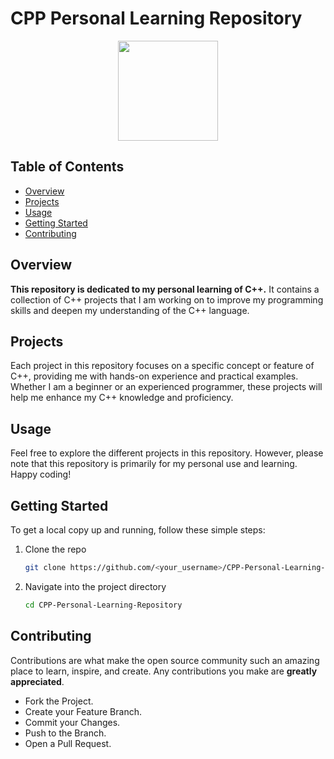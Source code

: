 # CPP Personal Learning Repository

<div align="center">
    <img src="https://img.shields.io/badge/C++-blue.svg?style=flat&logo=c%2B%2B" width ="160px">
</div>

## Table of Contents
- [Overview](#overview)
- [Projects](#projects)
- [Usage](#usage)
- [Getting Started](#getting-started)
- [Contributing](#contributing)


## Overview

**This repository is dedicated to my personal learning of C++.** It contains a collection of C++ projects that I am working on to improve my programming skills and deepen my understanding of the C++ language.

## Projects

Each project in this repository focuses on a specific concept or feature of C++, providing me with hands-on experience and practical examples. Whether I am a beginner or an experienced programmer, these projects will help me enhance my C++ knowledge and proficiency.

## Usage

Feel free to explore the different projects in this repository. However, please note that this repository is primarily for my personal use and learning. Happy coding!

## Getting Started

To get a local copy up and running, follow these simple steps:

1. Clone the repo
   ```sh
   git clone https://github.com/<your_username>/CPP-Personal-Learning-Repository.git
2. Navigate into the project directory
   ```sh 
   cd CPP-Personal-Learning-Repository

## Contributing

Contributions are what make the open source community such an amazing place to learn, inspire, and create. Any contributions you make are **greatly appreciated**.

- Fork the Project.
- Create your Feature Branch.
- Commit your Changes.
- Push to the Branch.
- Open a Pull Request.
